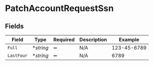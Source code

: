 # PatchAccountRequestSsn


## Fields

| Field              | Type               | Required           | Description        | Example            |
| ------------------ | ------------------ | ------------------ | ------------------ | ------------------ |
| `Full`             | **string*          | :heavy_minus_sign: | N/A                | 123-45-6789        |
| `LastFour`         | **string*          | :heavy_minus_sign: | N/A                | 6789               |